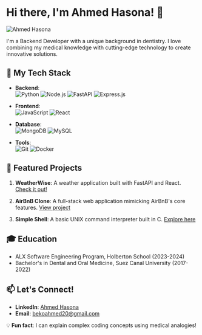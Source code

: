 # Hi there, I'm Ahmed Hasona! 👋

![Ahmed Hasona](https://www.canva.com/design/DAGTZy72Uts/opHI9I2unb6KIp0Gkqwd4w/view?utm_content=DAGTZy72Uts&utm_campaign=designshare&utm_medium=link&utm_source=editor)

I'm a Backend Developer with a unique background in dentistry. I love combining my medical knowledge with cutting-edge technology to create innovative solutions.

## 🚀 My Tech Stack

- **Backend**:  
  ![Python](https://img.shields.io/badge/-Python-3776AB?style=flat-square&logo=Python&logoColor=white) ![Node.js](https://img.shields.io/badge/-Node.js-339933?style=flat-square&logo=Node.js&logoColor=white) ![FastAPI](https://img.shields.io/badge/-FastAPI-009688?style=flat-square&logo=FastAPI&logoColor=white) ![Express.js](https://img.shields.io/badge/-Express.js-000000?style=flat-square&logo=Express&logoColor=white)

- **Frontend**:  
  ![JavaScript](https://img.shields.io/badge/-JavaScript-F7DF1E?style=flat-square&logo=JavaScript&logoColor=black) ![React](https://img.shields.io/badge/-React-61DAFB?style=flat-square&logo=React&logoColor=black)

- **Database**:  
  ![MongoDB](https://img.shields.io/badge/-MongoDB-47A248?style=flat-square&logo=MongoDB&logoColor=white) ![MySQL](https://img.shields.io/badge/-MySQL-4479A1?style=flat-square&logo=MySQL&logoColor=white)

- **Tools**:  
  ![Git](https://img.shields.io/badge/-Git-F05032?style=flat-square&logo=Git&logoColor=white) ![Docker](https://img.shields.io/badge/-Docker-2496ED?style=flat-square&logo=Docker&logoColor=white)

## 🌟 Featured Projects

1. **WeatherWise**: A weather application built with FastAPI and React. [Check it out!](https://github.com/ahmed2103/weatherwise)

2. **AirBnB Clone**: A full-stack web application mimicking AirBnB's core features. [View project](https://github.com/ahmed2103/AirBnB_clone_v4)

3. **Simple Shell**: A basic UNIX command interpreter built in C. [Explore here](https://github.com/ahmed2103/simple_shell)

## 🎓 Education

- ALX Software Engineering Program, Holberton School (2023-2024)
- Bachelor's in Dental and Oral Medicine, Suez Canal University (2017-2022)

## 📫 Let's Connect!

- **LinkedIn**: [Ahmed Hasona](https://www.linkedin.com/in/ahmed-hasona-6788b2146)
- **Email**: [bekoahmed20@gmail.com](mailto:bekoahmed20@gmail.com)

💡 **Fun fact**: I can explain complex coding concepts using medical analogies!
